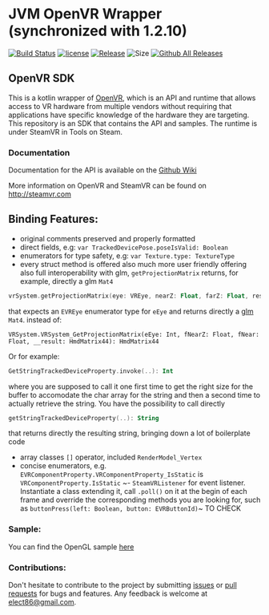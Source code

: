 # JVM OpenVR Wrapper (synchronized with 1.2.10)

[![Build Status](https://github.com/kotlin-graphics/openvr/workflows/build/badge.svg)](https://github.com/kotlin-graphics/openvr/actions?workflow=build)
[![license](https://img.shields.io/badge/License-MIT-orange.svg)](https://github.com/kotlin-graphics/openvr/blob/master/LICENSE) 
[![Release](https://jitpack.io/v/kotlin-graphics/openvr.svg)](https://jitpack.io/#kotlin-graphics/openvr) 
![Size](https://github-size-badge.herokuapp.com/kotlin-graphics/openvr.svg)
[![Github All Releases](https://img.shields.io/github/downloads/kotlin-graphics/openvr/total.svg)]()

OpenVR SDK
---

This is a kotlin wrapper of [OpenVR](https://github.com/ValveSoftware/openvr), which is an API and runtime that allows access to VR hardware from multiple 
vendors without requiring that applications have specific knowledge of the 
hardware they are targeting. This repository is an SDK that contains the API 
and samples. The runtime is under SteamVR in Tools on Steam. 

### Documentation

Documentation for the API is available on the [Github Wiki](https://github.com/ValveSoftware/openvr/wiki/API-Documentation)

More information on OpenVR and SteamVR can be found on http://steamvr.com

## Binding Features:

- original comments preserved and properly formatted
- direct fields, e.g: `var TrackedDevicePose.poseIsValid: Boolean`
- enumerators for type safety, e.g: `var Texture.type: TextureType`
- every struct method is offered also much more user friendly offering also full interoperability with glm, `getProjectionMatrix` returns, for example, directly a glm `Mat4`
```kotlin
vrSystem.getProjectionMatrix(eye: VREye, nearZ: Float, farZ: Float, res: Mat4 = Mat4()): Mat4
```
that expects an `EVREye` enumerator type for `eEye` and returns directly a [glm](https://github.com/kotlin-graphics/glm) `Mat4`.
instead of:
```kotlin: 
VRSystem.VRSystem_GetProjectionMatrix(eEye: Int, fNearZ: Float, fNear: Float, __result: HmdMatrix44): HmdMatrix44
```
Or for example:
```kotlin
GetStringTrackedDeviceProperty.invoke(..): Int
```
where you are supposed to call it one first time to get the right size for the buffer to accomodate the char array for the string and then a second time to actually retrieve the string.
You have the possibility to call directly 
```kotlin
getStringTrackedDeviceProperty(..): String
```
that returns directly the resulting string, bringing down a lot of boilerplate code

- array classes `[]` operator, included `RenderModel_Vertex`
- concise enumerators, e.g. `EVRComponentProperty.VRComponentProperty_IsStatic` is `VRComponentProperty.IsStatic`
~- `SteamVRListener` for event listener. Instantiate a class extending it, call `.poll()` on it at the begin of each frame and override the corresponding methods you are looking for, such as `buttonPress(left: Boolean, button: EVRButtonId)`~ TO CHECK

### Sample:

You can find the OpenGL sample [here](src/test/kotlin/main/helloVr_OpenGL)

### Contributions:

Don't hesitate to contribute to the project by submitting [issues](https://github.com/kotlin-graphics/openvr/issues) or [pull requests](https://github.com/kotlin-graphics/openvr/pulls) for bugs and features. Any feedback is welcome at [elect86@gmail.com](mailto://elect86@gmail.com).


